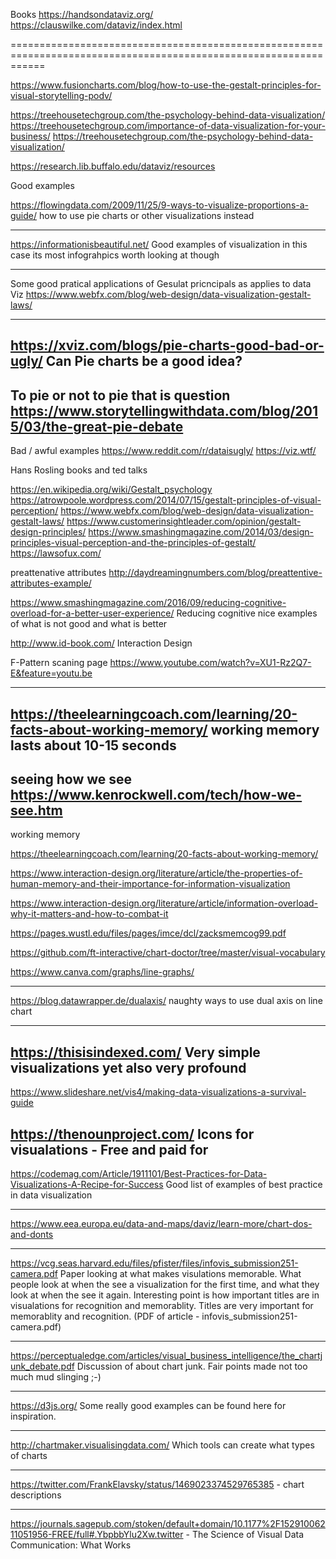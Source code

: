 Books 
https://handsondataviz.org/
https://clauswilke.com/dataviz/index.html

==================================================================================================================


https://www.fusioncharts.com/blog/how-to-use-the-gestalt-principles-for-visual-storytelling-podv/



https://treehousetechgroup.com/the-psychology-behind-data-visualization/
https://treehousetechgroup.com/importance-of-data-visualization-for-your-business/
https://treehousetechgroup.com/the-psychology-behind-data-visualization/

https://research.lib.buffalo.edu/dataviz/resources


Good examples

https://flowingdata.com/2009/11/25/9-ways-to-visualize-proportions-a-guide/
how to use pie charts or other visualizations instead

-----------------------------------------------------------------------------------

https://informationisbeautiful.net/
Good examples of visualization in this case its most infograhpics worth looking at though

----------------------------------------------------------------------------------------------
Some good pratical applications of Gesulat pricncipals as applies to data Viz
https://www.webfx.com/blog/web-design/data-visualization-gestalt-laws/

---------------------------------------------------------
https://xviz.com/blogs/pie-charts-good-bad-or-ugly/
Can Pie charts be a good idea?
------------------------------------------------------------------------------
To pie or not to pie that is question
https://www.storytellingwithdata.com/blog/2015/03/the-great-pie-debate
---------------------------------------------------------
Bad / awful examples
https://www.reddit.com/r/dataisugly/
https://viz.wtf/


Hans Rosling books and ted talks

https://en.wikipedia.org/wiki/Gestalt_psychology
https://atrowpoole.wordpress.com/2014/07/15/gestalt-principles-of-visual-perception/
https://www.webfx.com/blog/web-design/data-visualization-gestalt-laws/
https://www.customerinsightleader.com/opinion/gestalt-design-principles/
https://www.smashingmagazine.com/2014/03/design-principles-visual-perception-and-the-principles-of-gestalt/
https://lawsofux.com/


preattenative attributes
http://daydreamingnumbers.com/blog/preattentive-attributes-example/

https://www.smashingmagazine.com/2016/09/reducing-cognitive-overload-for-a-better-user-experience/
Reducing cognitive nice examples of what is not good and what is better



http://www.id-book.com/
Interaction Design

F-Pattern scaning page
https://www.youtube.com/watch?v=XU1-Rz2Q7-E&feature=youtu.be


---------------------------------------------------------------------------------------------------
https://theelearningcoach.com/learning/20-facts-about-working-memory/
working memory lasts about 10-15 seconds
---------------------------------------------------------------------------------------------------
seeing how we see
https://www.kenrockwell.com/tech/how-we-see.htm
--------------------------------------------------------------------------------
working memory

https://theelearningcoach.com/learning/20-facts-about-working-memory/

https://www.interaction-design.org/literature/article/the-properties-of-human-memory-and-their-importance-for-information-visualization

https://www.interaction-design.org/literature/article/information-overload-why-it-matters-and-how-to-combat-it


https://pages.wustl.edu/files/pages/imce/dcl/zacksmemcog99.pdf

https://github.com/ft-interactive/chart-doctor/tree/master/visual-vocabulary

https://www.canva.com/graphs/line-graphs/



-------------------------------------------------------------------------------------------------------------
https://blog.datawrapper.de/dualaxis/
naughty ways to use dual axis on line chart

------------------------------------------------------------------------------
https://thisisindexed.com/
Very simple visualizations yet also very profound
----
https://www.slideshare.net/vis4/making-data-visualizations-a-survival-guide

https://thenounproject.com/
Icons for visualations - Free and paid for
---
https://codemag.com/Article/1911101/Best-Practices-for-Data-Visualizations-A-Recipe-for-Success
Good list of examples of best practice in data visualization

----

https://www.eea.europa.eu/data-and-maps/daviz/learn-more/chart-dos-and-donts

----

https://vcg.seas.harvard.edu/files/pfister/files/infovis_submission251-camera.pdf
Paper looking at what makes visulations memorable. What people look at when the see a visualization for the first time, and what they look at when the see it again.  Interesting point is how important titles are in visualations for recognition and memorablity. Titles are very important for memorablity and recognition.
(PDF of article - infovis_submission251-camera.pdf)

-----

https://perceptualedge.com/articles/visual_business_intelligence/the_chartjunk_debate.pdf
Discussion of about chart junk.  Fair points made not too much mud slinging ;-)

-----
https://d3js.org/
Some really good examples can be found here for inspiration.

----
http://chartmaker.visualisingdata.com/
Which tools can create what types of charts

---

https://twitter.com/FrankElavsky/status/1469023374529765385 - chart descriptions

---

https://journals.sagepub.com/stoken/default+domain/10.1177%2F15291006211051956-FREE/full#.YbpbbYlu2Xw.twitter - The Science of Visual Data Communication: What Works
